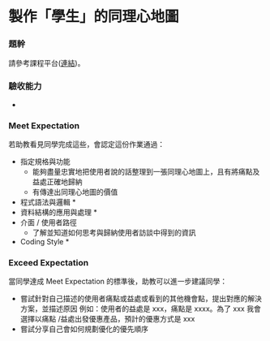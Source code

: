 # 製作「學生」的同理心地圖

### 題幹
請參考課程平台([連結](https://lighthouse.alphacamp.co/courses/42/assignments/1145))。

### 驗收能力
* 
### Meet Expectation
若助教看見同學完成這些，會認定這份作業通過：
* 指定規格與功能
  * 能夠盡量忠實地把使用者說的話整理到一張同理心地圖上，且有將痛點及益處正確地歸納
  * 有傳達出同理心地圖的價值
* 程式語法與邏輯
  * 
* 資料結構的應用與處理
  * 
* 介面 / 使用者路徑
  * 了解並知道如何思考與歸納使用者訪談中得到的資訊
* Coding Style
  * 
### Exceed Expectation
當同學達成 Meet Expectation 的標準後，助教可以進一步建議同學：
* 嘗試針對自己描述的使用者痛點或益處或看到的其他機會點，提出對應的解決方案，並描述原因
例如：使用者的益處是 xxx，痛點是 xxxx。為了 xxx 我會選擇以痛點 /益處出發優惠產品，預計的優惠方式是 xxx
* 嘗試分享自己會如何規劃優化的優先順序